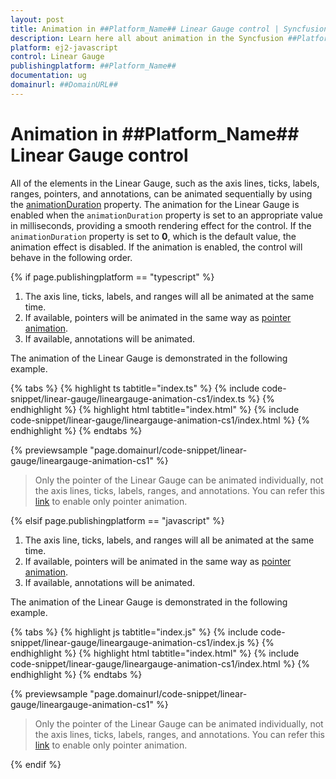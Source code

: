 ```yaml
---
layout: post
title: Animation in ##Platform_Name## Linear Gauge control | Syncfusion
description: Learn here all about animation in the Syncfusion ##Platform_Name## Linear Gauge control of Syncfusion Essential JS 2 and more.
platform: ej2-javascript
control: Linear Gauge 
publishingplatform: ##Platform_Name##
documentation: ug
domainurl: ##DomainURL##
---
```


# Animation in ##Platform_Name## Linear Gauge control

All of the elements in the Linear Gauge, such as the axis lines, ticks, labels, ranges, pointers, and annotations, can be animated sequentially by using the [animationDuration](../api/linear-gauge#animationduration) property. The animation for the Linear Gauge is enabled when the `animationDuration` property is set to an appropriate value in milliseconds, providing a smooth rendering effect for the control. If the `animationDuration` property is set to **0**, which is the default value, the animation effect is disabled. If the animation is enabled, the control will behave in the following order.

{% if page.publishingplatform == "typescript" %}

1. The axis line, ticks, labels, and ranges will all be animated at the same time.
2. If available, pointers will be animated in the same way as [pointer animation](https://ej2.syncfusion.com/documentation/linear-gauge/pointers#pointer-animation).
3. If available, annotations will be animated.

The animation of the Linear Gauge is demonstrated in the following example.

 {% tabs %}
{% highlight ts tabtitle="index.ts" %}
{% include code-snippet/linear-gauge/lineargauge-animation-cs1/index.ts %}
{% endhighlight %}
{% highlight html tabtitle="index.html" %}
{% include code-snippet/linear-gauge/lineargauge-animation-cs1/index.html %}
{% endhighlight %}
{% endtabs %}
        
{% previewsample "page.domainurl/code-snippet/linear-gauge/lineargauge-animation-cs1" %}

> Only the pointer of the Linear Gauge can be animated individually, not the axis lines, ticks, labels, ranges, and annotations. You can refer this [link](https://ej2.syncfusion.com/documentation/linear-gauge/pointers#pointer-animation) to enable only pointer animation.

{% elsif page.publishingplatform == "javascript" %}

1. The axis line, ticks, labels, and ranges will all be animated at the same time.
2. If available, pointers will be animated in the same way as [pointer animation](https://ej2.syncfusion.com/javascript/documentation/linear-gauge/pointers#pointer-animation).
3. If available, annotations will be animated.

The animation of the Linear Gauge is demonstrated in the following example.

{% tabs %}
{% highlight js tabtitle="index.js" %}
{% include code-snippet/linear-gauge/lineargauge-animation-cs1/index.js %}
{% endhighlight %}
{% highlight html tabtitle="index.html" %}
{% include code-snippet/linear-gauge/lineargauge-animation-cs1/index.html %}
{% endhighlight %}
{% endtabs %}

{% previewsample "page.domainurl/code-snippet/linear-gauge/lineargauge-animation-cs1" %}

> Only the pointer of the Linear Gauge can be animated individually, not the axis lines, ticks, labels, ranges, and annotations. You can refer this [link](https://ej2.syncfusion.com/javascript/documentation/linear-gauge/pointers#pointer-animation) to enable only pointer animation.

{% endif %}

